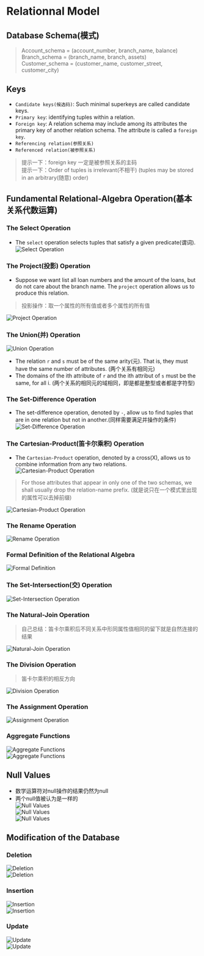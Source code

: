 # Relationnal Model

## Database Schema(模式)
> Account_schema = (account_number, branch_name, balance)<br>
> Branch_schema = (branch_name, branch, assets)<br>
> Customer_schema = (customer_name, customer_street, customer_city)<br>

## Keys
- `Candidate keys(候选码)`: Such minimal superkeys are called candidate keys.
- `Primary key`: identifying tuples within a relation.
- `Foreign key`: A relation schema may include among its attributes the primary
key of another relation schema. The attribute is called a `foreign key`.
- `Referencing relation(参照关系)`
- `Referenced relation(被参照关系)`
> 提示一下：foreign key 一定是被参照关系的主码<br>
> 提示一下：Order of tuples is irrelevant(不相干) (tuples may be stored in an arbitrary(随意) order)<br>

## Fundamental Relational-Algebra Operation(基本关系代数运算)
### The Select Operation
- The `select` operation selects tuples that satisfy a given predicate(谓词).
![Select Operation](images/select.png)<br>

### The Project(投影) Operation
- Suppose we want list all loan numbers and the amount of the loans, but do not
care about the branch name. The `project` operation allows us to produce this relation.
> 投影操作：取一个属性的所有值或者多个属性的所有值<br>

![Project Operation](images/project.png)<br>

### The Union(并) Operation
![Union Operation](images/union.png)<br>
- The relation `r` and `s` must be of the same arity(元). That is, they must have
the same number of attributes. (两个关系有相同元)
- The domains of the ith attribute of `r` and the ith attribut of `s` must be the
same, for all i. (两个关系的相同元的域相同，即是都是整型或者都是字符型)

### The Set-Difference Operation
- The set-difference operation, denoted by `-`, allow us to find tuples that are in
one relation but not in another.(同样需要满足并操作的条件)
![Set-Difference Operation](images/set-difference.png)<br>

### The Cartesian-Product(笛卡尔乘积) Operation
- The `Cartesian-Product` operation, denoted by a cross(X), allows us to combine information
from any two relations.
![Cartesian-Product Operation](images/cartesian-product.png)<br>
> For those attributes that appear in only one of the two schemas, we shall usually
drop the relation-name prefix. (就是说只在一个模式里出现的属性可以去掉前缀)<br>

![Cartesian-Product Operation](images/cartesian-product1.png)<br>

### The Rename Operation
![Rename Operation](images/rename.png)<br>

### Formal Definition of the Relational Algebra
![Formal Definition](images/formal-definition.png)<br>

### The Set-Intersection(交) Operation
![Set-Intersection Operation](images/set-intersection.png)<br>

### The Natural-Join Operation
> 自己总结：笛卡尔乘积后不同关系中形同属性值相同的留下就是自然连接的结果<br>

![Natural-Join Operation](images/natural-join.png)<br>

### The Division Operation
> 笛卡尔乘积的相反方向<br>

![Division Operation](images/division.png)<br>

### The Assignment Operation
![Assignment Operation](images/assignment.png)<br>

### Aggregate Functions
![Aggregate Functions](images/aggregate.png)<br>
![Aggregate Functions](images/aggregate1.png)<br>

## Null Values
- 数学运算符对null操作的结果仍然为null
- 两个null值被认为是一样的<br>
![Null Values](images/null.png)<br>
![Null Values](images/null1.png)<br>
![Null Values](images/null2.png)<br>

## Modification of the Database
### Deletion
![Deletion](images/deletion.png)<br>
![Deletion](images/deletion1.png)<br>

### Insertion
![Insertion](images/inserion.png)<br>
![Insertion](images/inserion1.png)<br>

### Update
![Update](images/update.png)<br>
![Update](images/update1.png)<br>

